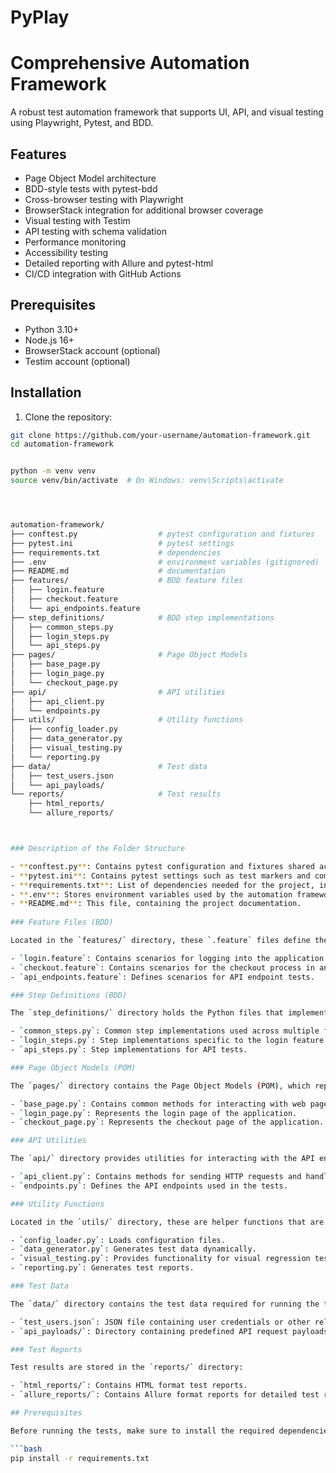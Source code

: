# PyPlay
<!-- Playwright and Pytest Framework -->

# Comprehensive Automation Framework

A robust test automation framework that supports UI, API, and visual testing using Playwright, Pytest, and BDD.

## Features

- Page Object Model architecture
- BDD-style tests with pytest-bdd
- Cross-browser testing with Playwright
- BrowserStack integration for additional browser coverage
- Visual testing with Testim
- API testing with schema validation
- Performance monitoring
- Accessibility testing
- Detailed reporting with Allure and pytest-html
- CI/CD integration with GitHub Actions

## Prerequisites

- Python 3.10+
- Node.js 16+
- BrowserStack account (optional)
- Testim account (optional)

## Installation

1. Clone the repository:
```bash
git clone https://github.com/your-username/automation-framework.git
cd automation-framework


python -m venv venv
source venv/bin/activate  # On Windows: venv\Scripts\activate




automation-framework/
├── conftest.py                  # pytest configuration and fixtures
├── pytest.ini                   # pytest settings
├── requirements.txt             # dependencies
├── .env                         # environment variables (gitignored)
├── README.md                    # documentation
├── features/                    # BDD feature files
│   ├── login.feature
│   ├── checkout.feature
│   └── api_endpoints.feature
├── step_definitions/            # BDD step implementations
│   ├── common_steps.py
│   ├── login_steps.py
│   └── api_steps.py
├── pages/                       # Page Object Models
│   ├── base_page.py
│   ├── login_page.py
│   └── checkout_page.py
├── api/                         # API utilities
│   ├── api_client.py
│   └── endpoints.py
├── utils/                       # Utility functions
│   ├── config_loader.py
│   ├── data_generator.py
│   ├── visual_testing.py
│   └── reporting.py
├── data/                        # Test data
│   ├── test_users.json
│   └── api_payloads/
└── reports/                     # Test results
    ├── html_reports/
    └── allure_reports/



### Description of the Folder Structure

- **conftest.py**: Contains pytest configuration and fixtures shared across tests.
- **pytest.ini**: Contains pytest settings such as test markers and command-line options.
- **requirements.txt**: List of dependencies needed for the project, including testing libraries and frameworks.
- **.env**: Stores environment variables used by the automation framework (gitignored).
- **README.md**: This file, containing the project documentation.
  
### Feature Files (BDD)

Located in the `features/` directory, these `.feature` files define the behavior of the system in a human-readable format using Gherkin syntax. Example feature files:

- `login.feature`: Contains scenarios for logging into the application.
- `checkout.feature`: Contains scenarios for the checkout process in an e-commerce system.
- `api_endpoints.feature`: Defines scenarios for API endpoint tests.

### Step Definitions (BDD)

The `step_definitions/` directory holds the Python files that implement the step definitions for the feature files. Example step definitions:

- `common_steps.py`: Common step implementations used across multiple feature files.
- `login_steps.py`: Step implementations specific to the login feature.
- `api_steps.py`: Step implementations for API tests.

### Page Object Models (POM)

The `pages/` directory contains the Page Object Models (POM), which represent the UI pages and encapsulate the interactions with the web elements on those pages.

- `base_page.py`: Contains common methods for interacting with web pages.
- `login_page.py`: Represents the login page of the application.
- `checkout_page.py`: Represents the checkout page of the application.

### API Utilities

The `api/` directory provides utilities for interacting with the API endpoints.

- `api_client.py`: Contains methods for sending HTTP requests and handling responses.
- `endpoints.py`: Defines the API endpoints used in the tests.

### Utility Functions

Located in the `utils/` directory, these are helper functions that are used throughout the framework.

- `config_loader.py`: Loads configuration files.
- `data_generator.py`: Generates test data dynamically.
- `visual_testing.py`: Provides functionality for visual regression testing.
- `reporting.py`: Generates test reports.

### Test Data

The `data/` directory contains the test data required for running the tests.

- `test_users.json`: JSON file containing user credentials or other related test data.
- `api_payloads/`: Directory containing predefined API request payloads.

### Test Reports

Test results are stored in the `reports/` directory:

- `html_reports/`: Contains HTML format test reports.
- `allure_reports/`: Contains Allure format reports for detailed test results.

## Prerequisites

Before running the tests, make sure to install the required dependencies. You can do this by running:

```bash
pip install -r requirements.txt
